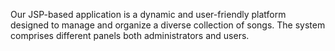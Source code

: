Our JSP-based application is a dynamic and user-friendly platform designed to manage and organize a diverse collection of songs. The system comprises different panels both administrators and users.
